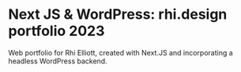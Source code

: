 # Next JS & WordPress: rhi.design portfolio 2023

Web portfolio for Rhi Elliott, created with Next.JS and incorporating a headless WordPress backend.
